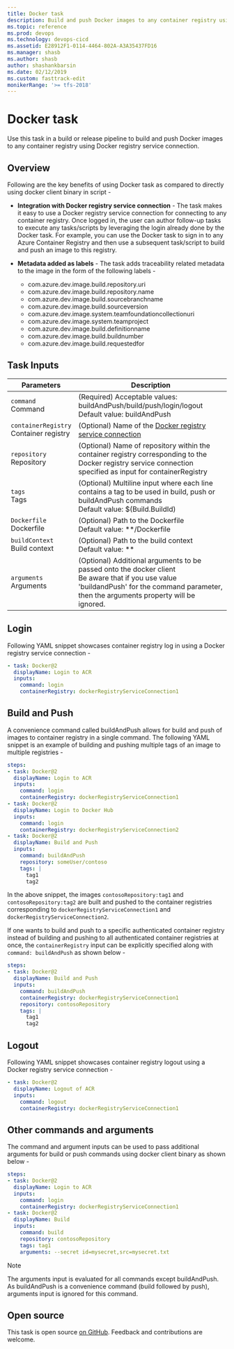 ```yaml
---
title: Docker task
description: Build and push Docker images to any container registry using Docker registry service connection
ms.topic: reference
ms.prod: devops
ms.technology: devops-cicd
ms.assetid: E28912F1-0114-4464-802A-A3A35437FD16
ms.manager: shasb
ms.author: shasb
author: shashankbarsin
ms.date: 02/12/2019
ms.custom: fasttrack-edit
monikerRange: '>= tfs-2018'
---
```


# Docker task

Use this task in a build or release pipeline to build and push Docker images to any container registry using Docker registry service connection.

## Overview

Following are the key benefits of using Docker task as compared to directly using docker client binary in script - 

- **Integration with Docker registry service connection** - The task makes it easy to use a Docker registry service connection for connecting to any container registry. Once logged in, the user can author follow-up tasks to execute any tasks/scripts by leveraging the login already done by the Docker task. For example, you can use the Docker task to sign in to any Azure Container Registry and then use a subsequent task/script to build and push an image to this registry. 

- **Metadata added as labels** - The task adds traceability related metadata to the image in the form of the following labels -  
  - com.azure.dev.image.build.repository.uri
  - com.azure.dev.image.build.repository.name
  - com.azure.dev.image.build.sourcebranchname
  - com.azure.dev.image.build.sourceversion
  - com.azure.dev.image.system.teamfoundationcollectionuri
  - com.azure.dev.image.system.teamproject
  - com.azure.dev.image.build.definitionname
  - com.azure.dev.image.build.buildnumber
  - com.azure.dev.image.build.requestedfor

## Task Inputs

<table>
  <thead>
    <tr>
      <th>Parameters</th>
      <th>Description</th>
    </tr>
  </thead>
  <tr>
    <td><code>command</code><br/>Command</td>
    <td>(Required) Acceptable values: buildAndPush/build/push/login/logout<br/>Default value: buildAndPush</td>
  </tr>
  <tr>
    <td><code>containerRegistry</code><br/>Container registry</td>
    <td>(Optional) Name of the <a href="../../library/service-endpoints.md#sep-docreg" data-raw-source="[Docker registry service connection](../../library/service-endpoints.md#sep-docreg)">Docker registry service connection</a></td>
  </tr>
  <tr>
    <td><code>repository</code><br/>Repository</td>
    <td>(Optional) Name of repository within the container registry corresponding to the Docker registry service connection specified as input for containerRegistry</td>
  </tr>
  <tr>
    <td><code>tags</code><br/>Tags</td>
    <td>(Optional) Multiline input where each line contains a tag to be used in build, push or buildAndPush commands<br/>Default value: $(Build.BuildId)</td>
  </tr>
  <tr>
    <td><code>Dockerfile</code><br/>Dockerfile</td>
    <td>(Optional) Path to the Dockerfile<br/>Default value: **/Dockerfile</td>
  </tr>
  <tr>
    <td><code>buildContext</code><br/>Build context</td>
    <td>(Optional) Path to the build context<br/>Default value: **</td>
  </tr>
  <tr>
    <td><code>arguments</code><br/>Arguments</td>
    <td>(Optional) Additional arguments to be passed onto the docker client<br />Be aware that if you use value 'buildandPush' for the command parameter, then the arguments property will be ignored.</td>
  </tr>
</table>

## Login
Following YAML snippet showcases container registry log in using a Docker registry service connection - 

```YAML
- task: Docker@2
  displayName: Login to ACR
  inputs:
    command: login
    containerRegistry: dockerRegistryServiceConnection1
```

## Build and Push
A convenience command called buildAndPush allows for build and push of images to container registry in a single command. The following YAML snippet is an example of building and pushing multiple tags of an image to multiple registries - 

```YAML
steps:
- task: Docker@2
  displayName: Login to ACR
  inputs:
    command: login
    containerRegistry: dockerRegistryServiceConnection1
- task: Docker@2
  displayName: Login to Docker Hub
  inputs:
    command: login
    containerRegistry: dockerRegistryServiceConnection2
- task: Docker@2
  displayName: Build and Push
  inputs:
    command: buildAndPush
    repository: someUser/contoso
    tags: |
      tag1
      tag2
```

In the above snippet, the images ```contosoRepository:tag1``` and ```contosoRepository:tag2``` are built and pushed to the container registries corresponding to ```dockerRegistryServiceConnection1``` and ```dockerRegistryServiceConnection2```. 

If one wants to build and push to a specific authenticated container registry instead of building and pushing to all authenticated container registries at once, the ```containerRegistry``` input can be explicitly specified along with ```command: buildAndPush``` as shown below - 

```YAML
steps:
- task: Docker@2
  displayName: Build and Push
  inputs:
    command: buildAndPush
    containerRegistry: dockerRegistryServiceConnection1
    repository: contosoRepository
    tags: |
      tag1
      tag2
```


## Logout
Following YAML snippet showcases container registry logout using a Docker registry service connection - 

```YAML
- task: Docker@2
  displayName: Logout of ACR
  inputs:
    command: logout
    containerRegistry: dockerRegistryServiceConnection1
```

## Other commands and arguments
The command and argument inputs can be used to pass additional arguments for build or push commands using docker client binary as shown below - 

```YAML
steps:
- task: Docker@2
  displayName: Login to ACR
  inputs:
    command: login
    containerRegistry: dockerRegistryServiceConnection1
- task: Docker@2
  displayName: Build
  inputs:
    command: build
    repository: contosoRepository
    tags: tag1
    arguments: --secret id=mysecret,src=mysecret.txt
```

> [!NOTE]
> The arguments input is evaluated for all commands except buildAndPush. As buildAndPush is a convenience command (build followed by push), arguments input is ignored for this command.

## Open source

This task is open source [on GitHub](https://github.com/Microsoft/azure-pipelines-tasks/tree/master/Tasks/DockerV2). Feedback and contributions are welcome.

